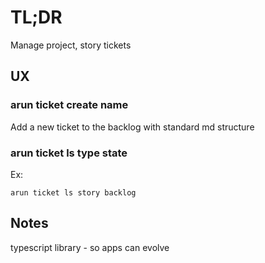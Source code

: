 # TL;DR

Manage project, story tickets

## UX

### arun ticket create name

Add a new ticket to the backlog with standard md structure

### arun ticket ls type state

Ex:
```
arun ticket ls story backlog
```

## Notes

typescript library - so apps can evolve
